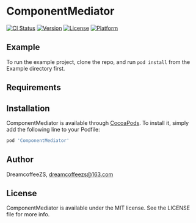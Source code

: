 # ComponentMediator

[![CI Status](https://img.shields.io/travis/Fengzi/ComponentMediator.svg?style=flat)](https://travis-ci.org/Fengzi/ComponentMediator)
[![Version](https://img.shields.io/cocoapods/v/ComponentMediator.svg?style=flat)](https://cocoapods.org/pods/ComponentMediator)
[![License](https://img.shields.io/cocoapods/l/ComponentMediator.svg?style=flat)](https://cocoapods.org/pods/ComponentMediator)
[![Platform](https://img.shields.io/cocoapods/p/ComponentMediator.svg?style=flat)](https://cocoapods.org/pods/ComponentMediator)

## Example

To run the example project, clone the repo, and run `pod install` from the Example directory first.

## Requirements

## Installation

ComponentMediator is available through [CocoaPods](https://cocoapods.org). To install
it, simply add the following line to your Podfile:

```ruby
pod 'ComponentMediator'
```

## Author

DreamcoffeeZS, dreamcoffeezs@163.com

## License

ComponentMediator is available under the MIT license. See the LICENSE file for more info.
